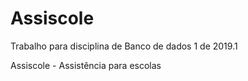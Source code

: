 # Assiscole
Trabalho para disciplina de Banco de dados 1 de 2019.1

Assiscole - Assistência para escolas
